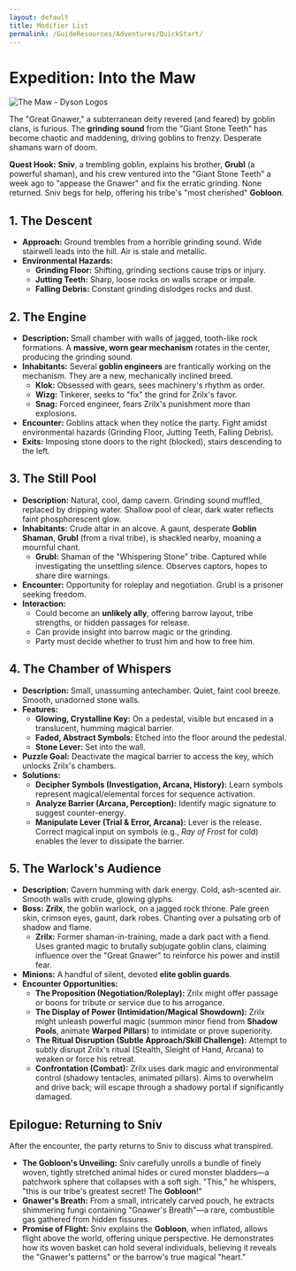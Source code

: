 ```yaml
---
layout: default
title: Modifier List
permalink: /GuideResources/Adventures/QuickStart/
---
```

# Expedition: Into the Maw
![The Maw - Dyson Logos](https://dysonlogos.blog/wp-content/uploads/2023/02/with-teeth.jpg)

The "Great Gnawer," a subterranean deity revered (and feared) by goblin clans, is furious. The **grinding sound** from the "Giant Stone Teeth" has become chaotic and maddening, driving goblins to frenzy. Desperate shamans warn of doom.

**Quest Hook:** **Sniv**, a trembling goblin, explains his brother, **Grubl** (a powerful shaman), and his crew ventured into the "Giant Stone Teeth" a week ago to "appease the Gnawer" and fix the erratic grinding. None returned. Sniv begs for help, offering his tribe's "most cherished" **Gobloon**.
## 1. The Descent

- **Approach:** Ground trembles from a horrible grinding sound. Wide stairwell leads into the hill. Air is stale and metallic.
- **Environmental Hazards:**
    - **Grinding Floor:** Shifting, grinding sections cause trips or injury.
    - **Jutting Teeth:** Sharp, loose rocks on walls scrape or impale.
    - **Falling Debris:** Constant grinding dislodges rocks and dust.

## 2. The Engine

- **Description:** Small chamber with walls of jagged, tooth-like rock formations. A **massive, worn gear mechanism** rotates in the center, producing the grinding sound.
- **Inhabitants:** Several **goblin engineers** are frantically working on the mechanism. They are a new, mechanically inclined breed.
    - **Klok:** Obsessed with gears, sees machinery's rhythm as order.
    - **Wizg:** Tinkerer, seeks to "fix" the grind for Zrilx's favor.
    - **Snag:** Forced engineer, fears Zrilx's punishment more than explosions.
- **Encounter:** Goblins attack when they notice the party. Fight amidst environmental hazards (Grinding Floor, Jutting Teeth, Falling Debris).
- **Exits:** Imposing stone doors to the right (blocked), stairs descending to the left.

## 3. The Still Pool

- **Description:** Natural, cool, damp cavern. Grinding sound muffled, replaced by dripping water. Shallow pool of clear, dark water reflects faint phosphorescent glow.
- **Inhabitants:** Crude altar in an alcove. A gaunt, desperate **Goblin Shaman**, **Grubl** (from a rival tribe), is shackled nearby, moaning a mournful chant.
    - **Grubl:** Shaman of the "Whispering Stone" tribe. Captured while investigating the unsettling silence. Observes captors, hopes to share dire warnings.
- **Encounter:** Opportunity for roleplay and negotiation. Grubl is a prisoner seeking freedom.
- **Interaction:**
    - Could become an **unlikely ally**, offering barrow layout, tribe strengths, or hidden passages for release.
    - Can provide insight into barrow magic or the grinding.
    - Party must decide whether to trust him and how to free him.

## 4. The Chamber of Whispers

- **Description:** Small, unassuming antechamber. Quiet, faint cool breeze. Smooth, unadorned stone walls.
- **Features:**
    - **Glowing, Crystalline Key:** On a pedestal, visible but encased in a translucent, humming magical barrier.
    - **Faded, Abstract Symbols:** Etched into the floor around the pedestal.
    - **Stone Lever:** Set into the wall.
- **Puzzle Goal:** Deactivate the magical barrier to access the key, which unlocks Zrilx's chambers.
- **Solutions:**
    - **Decipher Symbols (Investigation, Arcana, History):** Learn symbols represent magical/elemental forces for sequence activation.
    - **Analyze Barrier (Arcana, Perception):** Identify magic signature to suggest counter-energy.
    - **Manipulate Lever (Trial & Error, Arcana):** Lever is the release. Correct magical input on symbols (e.g., _Ray of Frost_ for cold) enables the lever to dissipate the barrier.

## 5. The Warlock's Audience

- **Description:** Cavern humming with dark energy. Cold, ash-scented air. Smooth walls with crude, glowing glyphs.
- **Boss:** **Zrilx**, the goblin warlock, on a jagged rock throne. Pale green skin, crimson eyes, gaunt, dark robes. Chanting over a pulsating orb of shadow and flame.
    - **Zrilx:** Former shaman-in-training, made a dark pact with a fiend. Uses granted magic to brutally subjugate goblin clans, claiming influence over the "Great Gnawer" to reinforce his power and instill fear.
- **Minions:** A handful of silent, devoted **elite goblin guards**.
- **Encounter Opportunities:**
    - **The Proposition (Negotiation/Roleplay):** Zrilx might offer passage or boons for tribute or service due to his arrogance.
    - **The Display of Power (Intimidation/Magical Showdown):** Zrilx might unleash powerful magic (summon minor fiend from **Shadow Pools**, animate **Warped Pillars**) to intimidate or prove superiority.
    - **The Ritual Disruption (Subtle Approach/Skill Challenge):** Attempt to subtly disrupt Zrilx's ritual (Stealth, Sleight of Hand, Arcana) to weaken or force his retreat.
    - **Confrontation (Combat):** Zrilx uses dark magic and environmental control (shadowy tentacles, animated pillars). Aims to overwhelm and drive back; will escape through a shadowy portal if significantly damaged.

## Epilogue: Returning to Sniv

After the encounter, the party returns to Sniv to discuss what transpired.

- **The Gobloon's Unveiling:** Sniv carefully unrolls a bundle of finely woven, tightly stretched animal hides or cured monster bladders—a patchwork sphere that collapses with a soft sigh. "This," he whispers, "this is our tribe's greatest secret! The **Gobloon**!"
- **Gnawer's Breath:** From a small, intricately carved pouch, he extracts shimmering fungi containing "Gnawer's Breath"—a rare, combustible gas gathered from hidden fissures.
- **Promise of Flight:** Sniv explains the **Gobloon**, when inflated, allows flight above the world, offering unique perspective. He demonstrates how its woven basket can hold several individuals, believing it reveals the "Gnawer's patterns" or the barrow's true magical "heart."